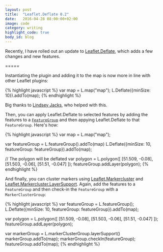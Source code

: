 ```yaml
---
layout: post
title:  "Leaflet.Deflate 0.2"
date:   2016-04-28 08:00:00+02:00
image: code
category: writing
highlight_code: true
body_id: blog
---
```


Recently, I have rolled out an update to [Leaflet.Deflate](https://github.com/oliverroick/Leaflet.Deflate), which adds a few changes and new features.

=====

Instantiating the plugin and adding it to the map is now more in line with other Leaflet plugins:

{% highlight javascript %}
var map = L.map("map");
L.Deflate({minSize: 10}).addTo(map);
{% endhighlight %}

Big thanks to [Lindsey Jacks](http://linzjax.github.io/), who helped with this.

Then, you can apply Leaflet.Deflate to selected features by adding the features to a [`FeatureGroup`](http://leafletjs.com/reference.html#featuregroup) and then appying Leaflet.Deflate to that `FeatureGroup`. Here's how:

{% highlight javascript %}
var map = L.map("map");

var featureGroup = L.featureGroup().addTo(map)
L.Deflate({minSize: 10, featureGroup: featureGroup}).addTo(map);

// The polygon will be deflated
var polygon = L.polygon([
    [51.509, -0.08],
    [51.503, -0.06],
    [51.51, -0.047]
]);
featureGroup.addLayer(polygon);
{% endhighlight %}

And finally, you can cluster markers using [Leaflet.Markercluster](https://github.com/Leaflet/Leaflet.markercluster) and [Leaflet.Markercluster.LayerSupport](https://github.com/ghybs/Leaflet.MarkerCluster.LayerSupport). 
Again, add the features to a `FeatureGroup` and then check-in the `FeatureGroup` with a `MarkerClusterGroup`:

{% highlight javascript %}
var featureGroup = L.featureGroup();
L.Deflate({minSize: 10, featureGroup: featureGroup}).addTo(map);

var polygon = L.polygon([
    [51.509, -0.08],
    [51.503, -0.06],
    [51.51, -0.047]
]);
featureGroup.addLayer(polygon);

var markerGroup = L.markerClusterGroup.layerSupport()
markerGroup.addTo(map);
markerGroup.checkIn(featureGroup);
featureGroup.addTo(map);
{% endhighlight %}
